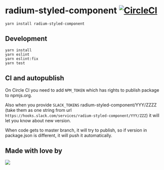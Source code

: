 # radium-styled-component [![CircleCI](https://circleci.com/gh/blueberryapps/radium-styled-component.svg?style=svg&circle-token=40963ad3adc27dc689c0fa49218ce3290a94b338)](https://circleci.com/gh/blueberryapps/radium-styled-component)

```
yarn install radium-styled-component
```

## Development

```
yarn install
yarn eslint
yarn eslint:fix
yarn test
```

## CI and autopublish

On Circle CI you need to add `NPM_TOKEN` which has rights to publish package to npmjs.org.

Also when you provide `SLACK_TOKENS` radium-styled-component/YYY/ZZZZ
(take them as one string from url `https://hooks.slack.com/services/radium-styled-component/YYY/ZZZ`)
it will let you know about new version.

When code gets to master branch, it will try to publish,
so if version in package.json is different, it will push it automatically.

## Made with love by
[![](https://camo.githubusercontent.com/d88ee6842f3ff2be96d11488aa0d878793aa67cd/68747470733a2f2f7777772e676f6f676c652e636f6d2f612f626c75656265727279617070732e636f6d2f696d616765732f6c6f676f2e676966)](https://www.blueberry.io)
